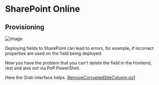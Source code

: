 # SharePoint Online

## Provisioning 
![image](https://user-images.githubusercontent.com/8308659/219971409-40c006dd-d59a-4c34-a430-fa0637711c4e.png)

Deploying fields to SharePoint can lead to errors, for example, if incorrect properties are used on the field being deployed.

Now you have the problem that you can't delete the field in the frontend, rest and also not via PnP PowerShell.

Here the Grah interface helps.
[RemoveCorruptedSiteColumn.ps1](https://github.com/JoinUsername/How-to/tree/main/SharePoint/RemoveCorruptedSiteColumn.ps1)
